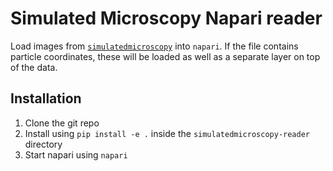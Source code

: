 # Simulated Microscopy Napari reader

Load images from [`simulatedmicroscopy`](https://github.com/rhoitink/simulatedmicroscopy) into `napari`. If the file contains particle coordinates, these will be loaded as well as a separate layer on top of the data.

## Installation

 1. Clone the git repo
 2. Install using `pip install -e .` inside the `simulatedmicroscopy-reader` directory
 3. Start napari using `napari`
